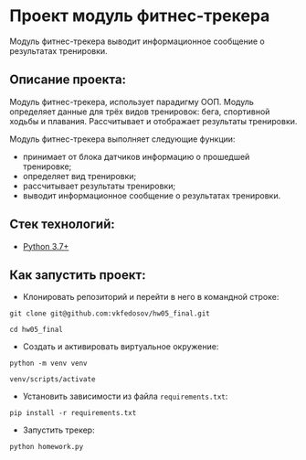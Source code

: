 # Проект модуль фитнес-трекера
Модуль фитнес-трекера выводит информационное сообщение о результатах тренировки.

## Описание проекта:
Модуль фитнес-трекера, использует парадигму ООП. Модуль определяет данные
для трёх видов тренировок: бега, спортивной ходьбы и плавания. Рассчитывает и
отображает результаты тренировки.

Модуль фитнес-трекера выполняет следующие функции:
* принимает от блока датчиков информацию о прошедшей тренировке;
* определяет вид тренировки;
* рассчитывает результаты тренировки;
* выводит информационное сообщение о результатах тренировки.

## Стек технологий:

* [Python 3.7+](https://www.python.org/downloads/)

## Как запустить проект:

* Клонировать репозиторий и перейти в него в командной строке:

```
git clone git@github.com:vkfedosov/hw05_final.git
```

```
cd hw05_final
```

* Cоздать и активировать виртуальное окружение:

```
python -m venv venv
```

```
venv/scripts/activate
```

* Установить зависимости из файла ```requirements.txt```:

```
pip install -r requirements.txt
```

* Запустить трекер:
```
python homework.py
```